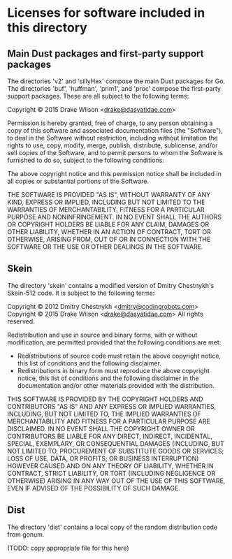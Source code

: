 # Licenses for software included in this directory

## Main Dust packages and first-party support packages

The directories 'v2' and 'sillyHex' compose the main Dust packages for Go.  The directories 'buf', 'huffman', 'prim1', and 'proc' compose the first-party support packages.  These are all subject to the following terms:

Copyright © 2015 Drake Wilson &lt;drake@dasyatidae.com&gt;

Permission is hereby granted, free of charge, to any person obtaining a copy of this software and associated documentation files (the "Software"), to deal in the Software without restriction, including without limitation the rights to use, copy, modify, merge, publish, distribute, sublicense, and/or sell copies of the Software, and to permit persons to whom the Software is furnished to do so, subject to the following conditions:

The above copyright notice and this permission notice shall be included in all copies or substantial portions of the Software.

THE SOFTWARE IS PROVIDED "AS IS", WITHOUT WARRANTY OF ANY KIND, EXPRESS OR IMPLIED, INCLUDING BUT NOT LIMITED TO THE WARRANTIES OF MERCHANTABILITY, FITNESS FOR A PARTICULAR PURPOSE AND NONINFRINGEMENT. IN NO EVENT SHALL THE AUTHORS OR COPYRIGHT HOLDERS BE LIABLE FOR ANY CLAIM, DAMAGES OR OTHER LIABILITY, WHETHER IN AN ACTION OF CONTRACT, TORT OR OTHERWISE, ARISING FROM, OUT OF OR IN CONNECTION WITH THE SOFTWARE OR THE USE OR OTHER DEALINGS IN THE SOFTWARE.

## Skein

The directory 'skein' contains a modified version of Dmitry Chestnykh's Skein-512 code.  It is subject to the following terms:

Copyright © 2012 Dmitry Chestnykh &lt;dmitry@codingrobots.com&gt;
Copyright © 2015 Drake Wilson &lt;drake@dasyatidae.com&gt;
All rights reserved.

Redistribution and use in source and binary forms, with or without modification, are permitted provided that the following conditions are met:

* Redistributions of source code must retain the above copyright notice, this list of conditions and the following disclaimer.
* Redistributions in binary form must reproduce the above copyright notice, this list of conditions and the following disclaimer in the documentation and/or other materials provided with the distribution.

THIS SOFTWARE IS PROVIDED BY THE COPYRIGHT HOLDERS AND CONTRIBUTORS "AS IS" AND ANY EXPRESS OR IMPLIED WARRANTIES, INCLUDING, BUT NOT LIMITED TO, THE IMPLIED WARRANTIES OF MERCHANTABILITY AND FITNESS FOR A PARTICULAR PURPOSE ARE DISCLAIMED. IN NO EVENT SHALL THE COPYRIGHT OWNER OR CONTRIBUTORS BE LIABLE FOR ANY DIRECT, INDIRECT, INCIDENTAL, SPECIAL, EXEMPLARY, OR CONSEQUENTIAL DAMAGES (INCLUDING, BUT NOT LIMITED TO, PROCUREMENT OF SUBSTITUTE GOODS OR SERVICES; LOSS OF USE, DATA, OR PROFITS; OR BUSINESS INTERRUPTION) HOWEVER CAUSED AND ON ANY THEORY OF LIABILITY, WHETHER IN CONTRACT, STRICT LIABILITY, OR TORT (INCLUDING NEGLIGENCE OR OTHERWISE) ARISING IN ANY WAY OUT OF THE USE OF THIS SOFTWARE, EVEN IF ADVISED OF THE POSSIBILITY OF SUCH DAMAGE.

## Dist

The directory 'dist' contains a local copy of the random distribution code from gonum.

(TODO: copy appropriate file for this here)

<!--
Local variables:
fill-column: 99999
End:
-->
